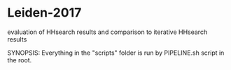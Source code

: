 # Leiden-2017
evaluation of HHsearch results and comparison to iterative HHsearch results

SYNOPSIS:
Everything in the "scripts" folder is run by PIPELINE.sh script in the root. 
